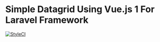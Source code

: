 # Simple Datagrid Using Vue.js 1 For Laravel Framework


[![StyleCI](https://styleci.io/repos/130757219/shield?branch=0.1)](https://styleci.io/repos/130757219)